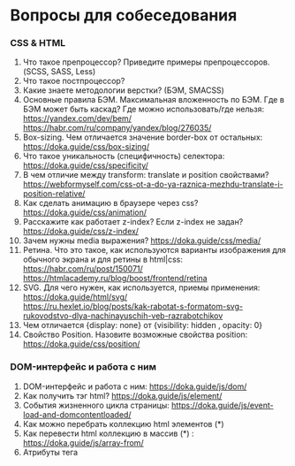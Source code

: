 # Вопросы для собеседования

### CSS & HTML

1. Что такое препроцессор? Приведите примеры препроцессоров. (SCSS, SASS, Less)
2. Что такое постпроцессор?
3. Какие знаете методологии верстки? (БЭМ, SMACSS)
4. Основные правила БЭМ. Максимальная вложенность по БЭМ. Где в БЭМ может быть
   каскад? Где можно использовать/где нельзя: <br>
   <https://yandex.com/dev/bem/> <br>
   <https://habr.com/ru/company/yandex/blog/276035/>
5. Box-sizing. Чем отличается значение border-box от остальных: <https://doka.guide/css/box-sizing/>
6. Что такое уникальность (специфичность) селектора: <https://doka.guide/css/specificity/>
7. В чем отличие между transform: translate и position свойствами? <https://webformyself.com/css-ot-a-do-ya-raznica-mezhdu-translate-i-position-relative/>
8. Как сделать анимацию в браузере через css? <https://doka.guide/css/animation/>
9. Расскажите как работает z-index? Если z-index не задан? <https://doka.guide/css/z-index/>
10. Зачем нужны media выражения? <https://doka.guide/css/media/>
11. Ретина. Что это такое, как используются варианты изображения для обычного экрана и
    для ретины в html|css: <br>
    <https://habr.com/ru/post/150071/> <br>
    <https://htmlacademy.ru/blog/boost/frontend/retina>
12. SVG. Для чего нужен, как используется, приемы применения: <br>
    <https://doka.guide/html/svg/> <br>
    <https://ru.hexlet.io/blog/posts/kak-rabotat-s-formatom-svg-rukovodstvo-dlya-nachinayuschih-veb-razrabotchikov>
13. Чем отличается {display: none} от {visibility: hidden , opacity: 0}
14. Cвойство Position. Назовите возможные свойства position: <https://doka.guide/css/position/>

### DOM-интерфейс и работа с ним

1. DOM-интерфейс и работа с ним: <https://doka.guide/js/dom/>
2. Как получить тэг html? <https://doka.guide/js/element/>
3. Cобытия жизненного цикла страницы: <https://doka.guide/js/event-load-and-domcontentloaded/>
4. Как можно перебрать коллекцию html элементов (\*)
5. Как перевести html коллекцию в массив (\*) : <https://doka.guide/js/array-from/>
6. Атрибуты тега <script>: <https://doka.guide/html/script/>
7. Чем отличаются reflow и repaint? <br>
   <https://habr.com/ru/post/224187/> <br>
   <https://doka.guide/js/how-the-browser-creates-pages/>

### Протоколы, Browser API

1. Что происходит, если в адресную строку браузера вбить адрес сайта и нажать "Enter"?
2. Как заставить браузер скачать новый статический ресурс вместо старого, сохраненного
   в кэше?
3. Самые распространенные HTTP заголовки?
4. Как определить, поисковик запрашивает страницу или реальный пользователь? Какие
   будут заголовки?
5. Что такое REST и его основные принципы?
6. Какие библиотеки вы используете для получения данных с сервера?
7. Как связаны WebSocket с HTTP протоколом?
8. Как происходит подключение к WebSocket?
9. Что вы знаете про формат данных JSONP?
10. Что вы знаете о CORS политике?
11. Знаете что-нибудь об OPTIONS при GET-запросах?
12. Протоколы tcp/ip и udp.
13. Для чего нужен и как работает requestAnimationFrame?
14. Можно ли серверу отправлять данные на клиент, не привязываясь к какому-либо запросу?
    Если да, то какие существуют способы?

### Git, управление файлами проекта

1. Что такое Git Flow?
2. Как изменить уже запушенный коммит?
3. Как убрать запушенный коммит, чтобы его не было на сервере?
4. Reset, hard, soft - в чём разница?
5. GIT сабмодули - что это такое?

### Java Script

1. В чём заключаются различия var, const и let? <https://doka.guide/js/var-let/>
2. Какие типы данных есть в JavaScript? <https://learn.javascript.ru/types>
3. Какие из типов данных являются ссылочными типами в JavaScript? <https://learn.javascript.ru/object-reference>
4. Тип данных symbol: что такое, когда и для чего используется? <https://doka.guide/js/symbol/>
5. Генераторы/итераторы. <https://learn.javascript.ru/generators>
6. Как работает наследование в JS? <https://learn.javascript.ru/class-inheritance>
7. Прототипная модель. Что это? Как организуется родительская цепочка?
   <https://learn.javascript.ru/class-inheritance>
8. Чем отличается **proto** от prototype? <https://learn.javascript.ru/new-prototype>
9. Как узнать обладает ли объект собственным свойством или оно находится в цепочке прототипов?
   <https://learn.javascript.ru/prototype-inheritance>
10. Сколько может быть прототипов у объекта? Какой существует подход для
    реализации двух прототипов? <https://learn.javascript.ru/prototype>
11. Конструкция instanceof. Когда может быть полезна? <https://learn.javascript.ru/instanceof>
12. Разница между == и === ? <https://doka.guide/js/typecasting/>
13. Как изменить свойство объекта возвращая новый объект?
    <https://learn.javascript.ru/property-descriptors>
14. Скольки поточный язык JavaScript?

    JavaScript – язык программирования, который изначально задумывался как одно поточный.
    Это значит, что в одном и том же процессе обрабатывается единственный имеющийся набор инструкций.
    Такой подход можно использовать для облегчения задач, поставленных перед разработчиками.
    При помощи специальных приемов и движков можно реализовать асинхронность.
    В этом случае система возвращает значение не одной функции кода, а нескольких при непосредственной обработке.

15. Как реализована и работает асинхронность?

    Обзорные статьи по теме:

    <https://doka.guide/js/async-in-js/> <br>
    <https://habr.com/ru/company/wrike/blog/302896/> <br>
    <https://habr.com/ru/post/462355/>

    Ссылка на цикл из 19 статей, для более углублённого познания:

    <https://habr.com/ru/company/ruvds/blog/337042/>

16. Ассинхронность и многопоточность. В чём отличия?
    <https://habr.com/ru/company/wrike/blog/302896/>
17. Что такое promise? Когда и для чего используется?
    <https://doka.guide/js/promise/>
18. Паттерны проектирования в JavaScript. <br>
    <https://habr.com/ru/company/ruvds/blog/427293/> <br>
    <https://doka.guide/js/programming-paradigms/>
19. Какие типы модулей вы знаете? (AMD, UMD, CommonJs)
    <https://doka.guide/js/modules>
20. Use strict. <https://doka.guide/js/use-strict/>
21. Что такое рекурсия и для чего используется? <https://doka.guide/js/recursion/>
22. Что такое замыкание и для чего оно используется? <br>
    <https://learn.javascript.ru/closure> <br>
    <https://doka.guide/js/closures/>
23. Отличия в привязке контекста, с помощью bind, call, apply <https://learn.javascript.ru/event-bubbling>
24. Что такое лексическое окружение? <https://learn.javascript.ru/closure#leksicheskoe-okruzhenie>
25. Чем отличается push от unshift? Какой из них быстрее?
26. Отличия function expression и function declaration
    <https://learn.javascript.ru/function-declaration-expression>
27. Что такое Event Loop? <http://learn.javascript.ru/event-loop>
28. Что такое WebAssembly? <https://habr.com/ru/company/ruvds/blog/343568/>
29. Что такое hoisting в JavaScript?
    <https://learn.javascript.ru/event-bubbling>
30. В чем суть стрелочной функции? Ее отличия от обычной функции? <https://doka.guide/js/function/#obychnye-i-strelochnye-funkcii>
31. Иммутабельность, что это и для чего нужна? <https://doka.guide/js/ref-type-vs-value-type/#mutacii-i-neizmenyaemost>
32. WebRTC? <https://habr.com/ru/company/timeweb/blog/656947/>
33. Как можно хранить данные в браузере? <https://doka.guide/js/browsers-storages/>
34. Веб-воркеры и сервис-вореры? <br>
    <https://medium.com/@vKuka/%D0%B2%D0%B5%D0%B1-%D0%B2%D0%BE%D1%80%D0%BA%D0%B5%D1%80%D1%8B-%D1%81%D0%B5%D1%80%D0%B2%D0%B8%D1%81-%D0%B2%D0%BE%D1%80%D0%BA%D0%B5%D1%80%D1%8B-%D0%B8-%D0%B2%D0%BE%D1%80%D0%BA%D0%BB%D0%B5%D1%82%D1%8B-1e2f561312fd> <br>
    <https://habr.com/ru/company/ruvds/blog/349858/>
35. Что такое чистая функция? Является ли функция делающая запрос чистой? <https://qna.habr.com/q/509188>
36. Мемоизация, что это? <https://habr.com/ru/company/ruvds/blog/332384/>
37. Понятие каррирования функции <br>
    <https://learn.javascript.ru/currying-partials> <br>
    <https://habr.com/ru/company/ruvds/blog/427295/>
38. Глубокое и неглубокое копирование объектов? <br>
    <https://medium.com/@stasonmars/%D0%BA%D0%BE%D0%BF%D0%B8%D1%80%D0%BE%D0%B2%D0%B0%D0%BD%D0%B8%D0%B5-%D0%BE%D0%B1%D1%8A%D0%B5%D0%BA%D1%82%D0%BE%D0%B2-%D0%B2-javascript-d25c261a7aff> <br>
    <https://habr.com/ru/post/480786/>
39. Какие коллекции в JavaScript вы знаете? С какими работали? Приведите пример
    использования и основные плюсы какой-либо коллекции? <br>
    <https://doka.guide/js/set/> <br>
    <https://doka.guide/js/map/> <br>
    <https://learn.javascript.ru/weakmap-weakset>
40. В чем отличие Long-polling HTTP от WebSocket. Что лучше использовать? <br>
    <https://qna.habr.com/q/265184> <br>
    <https://ru.stackoverflow.com/questions/536784/%D0%A7%D1%82%D0%BE-%D1%82%D0%B0%D0%BA%D0%BE%D0%B5-html5-websocket-long-short-polling-ajax-webrtc-server-sent-events> <br>
    <https://ably.com/blog/websockets-vs-long-polling>

### TypeScript

1. Что такое TypeScript? Зачем его использовать вместо JavaScript?
2. Типы данных TypeScript?
3. Что за операторы & и |, их особенности и различия в TypeScript?
4. Расскажите об обобщенных типах в TypeScript? (generics)
5. Поддерживает ли TypeScript принципы ООП? Какие из них вы знаете?
6. Как в TypeScript реализовать свойство класса являющуюся константой?
7. Расскажи про классы? Если я хочу переопределить в дочернем классе конструктор, есть
   ли с этим какая-то особенность? let, const? Если я в const запишу объект, я смогу его
   менять?
8. Что представляют собой .map-файлы в TypeScript?
9. Что такое геттеры и сеттеры в TypeScript?
10. Можно ли использовать TypeScript на бэке?
11. Расскажите об основных компонентах TypeScript? (язык, компилятор, вспомогательные
    инструменты)
12. Декораторы в TypeScript?
13. Можно ли в TypeScript использовать строго типизированные функции использовать в
    качестве параметров?
14. Как сделать классы объявленные внутри модуля доступными извне?
15. Поддерживает ли TypeScript перегрузку функций? Как это реализовать?
16. В чем разница между interface и type в TypeScript?
17. Когда в TypeScript используется ключевое слово declare?
18. Как сводить к определенному типу в TypeScript? (type assertion)
19. Как проверить тип объекта в TypeScript?
20. Расскажите подробнее о enum(перечисления)?
21. Что такое union type?
22. Что такое утиная типизация?
23. Когда увидите полезность TypeScript

### React\Redux

1. Что такое React?
2. Какие библиотеки в основном ты используешь вместе с React?
3. State и props, в чем их разница?
4. Какие методы жизненного цикла ты знаешь?
5. Какие виды компонентов ты знаешь? С какими приходилось работать?
6. В чем разница между Component и PureComponent?
7. Как ты думаешь, почему все компоненты в React не могут быть по умолчанию PureComponent?
8. В чем принципиальное отличие между функциональным и классовым компонентом?
9. Как ты думаешь, почему создатели React приняли, на первый взгляд, такое контръинтуитивное решение, как переход к функциональным компонентам?
10. В каких случаях лучше применять классы, а в каких функциональное программирование?
11. Что такое неконтролируемые компоненты?
12. Что такое refs? Какой параметр принимает? Для чего они используются?
13. Какой метод жизненного цикла есть у React, чтобы отлавливать ошибки? (componentDidCatch, getDerivedStateFromError)
14. Основная причина проблем с производительностью в React?
15. Свойство Key? Что можете рассказать о нём
16. Как работает Virtual DOM? Какие библиотеки или фреймворки, использующие эту же технологию тебе известны?
17. Когда было бы оправдано использование virtual dom без React?
18. Flux архитектура - что это, преимущества, недостатки.
19. Какими State менеджерами вы пользовались?
20. Что такое React Context? Как вы думаете, почему его не используют в качестве основного state менеджера?
21. Что такое reducer в Redux?
22. На каком паттерне проектирования основан компонент Redux Connect?
23. Что такое middleware для redux? Приведи пример известных. Какие проблемы они решают?
24. Redux-saga и redux-thunk - в чем разница между ними?
25. Когда стоит использовать state менеджер, а когда он будет избыточным в приложении? Почему?
26. Есть страница, в которой отрисованы формы. Будете ли вы выносить значения с формы в Redux store?
27. Если у нас несколько middleware, то они передаются последовательно или
    параллельно?
28. Как работает библиотека Reselect. Как она решает проблемы с
    производительностью?
29. Концепция SSR. Почему она появилась, как она работает, какие паттерны применяются для её работы?
30. Библиотека Styled Components. Зачем она нужна, какие проблемы решает? Отличия от CSS модулей
